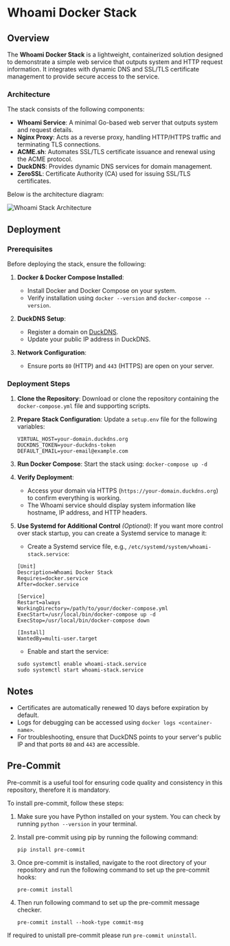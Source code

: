 # Whoami Docker Stack

## Overview

The **Whoami Docker Stack** is a lightweight, containerized solution designed to demonstrate a simple web service that outputs system and HTTP request information. It integrates with dynamic DNS and SSL/TLS certificate management to provide secure access to the service.

### Architecture

The stack consists of the following components:

- **Whoami Service**: A minimal Go-based web server that outputs system and request details.
- **Nginx Proxy**: Acts as a reverse proxy, handling HTTP/HTTPS traffic and terminating TLS connections.
- **ACME.sh**: Automates SSL/TLS certificate issuance and renewal using the ACME protocol.
- **DuckDNS**: Provides dynamic DNS services for domain management.
- **ZeroSSL**: Certificate Authority (CA) used for issuing SSL/TLS certificates.

Below is the architecture diagram:

![Whoami Stack Architecture](./whoami-stack.svg)


## Deployment

### Prerequisites

Before deploying the stack, ensure the following:

1. **Docker & Docker Compose Installed**:
   - Install Docker and Docker Compose on your system.
   - Verify installation using `docker --version` and `docker-compose --version`.

2. **DuckDNS Setup**:
   - Register a domain on [DuckDNS](https://www.duckdns.org).
   - Update your public IP address in DuckDNS.

3. **Network Configuration**:
   - Ensure ports `80` (HTTP) and `443` (HTTPS) are open on your server.


### Deployment Steps

1. **Clone the Repository**:
   Download or clone the repository containing the `docker-compose.yml` file and supporting scripts.

2. **Prepare Stack Configuration**:
   Update a `setup.env` file for the following variables:
     ```
     VIRTUAL_HOST=your-domain.duckdns.org
     DUCKDNS_TOKEN=your-duckdns-token
     DEFAULT_EMAIL=your-email@example.com
     ```

3. **Run Docker Compose**:
   Start the stack using: `docker-compose up -d`


4. **Verify Deployment**:
    - Access your domain via HTTPS (`https://your-domain.duckdns.org`) to confirm everything is working.
    - The Whoami service should display system information like hostname, IP address, and HTTP headers.

5. **Use Systemd for Additional Control** *(Optional)*:
If you want more control over stack startup, you can create a Systemd service to manage it:

    - Create a Systemd service file, e.g., `/etc/systemd/system/whoami-stack.service`:
    ```
    [Unit]
    Description=Whoami Docker Stack
    Requires=docker.service
    After=docker.service

    [Service]
    Restart=always
    WorkingDirectory=/path/to/your/docker-compose.yml
    ExecStart=/usr/local/bin/docker-compose up -d
    ExecStop=/usr/local/bin/docker-compose down

    [Install]
    WantedBy=multi-user.target
    ```

    - Enable and start the service:
    ```
    sudo systemctl enable whoami-stack.service
    sudo systemctl start whoami-stack.service
    ```

## Notes

- Certificates are automatically renewed 10 days before expiration by default.
- Logs for debugging can be accessed using `docker logs <container-name>`.
- For troubleshooting, ensure that DuckDNS points to your server's public IP and that ports `80` and `443` are accessible.

## Pre-Commit

Pre-commit is a useful tool for ensuring code quality and consistency in this repository, therefore it is mandatory.

To install pre-commit, follow these steps:

1. Make sure you have Python installed on your system. You can check by running `python --version` in your terminal.

2. Install pre-commit using pip by running the following command:
    ```
    pip install pre-commit
    ```

3. Once pre-commit is installed, navigate to the root directory of your repository and run the following command to set up the pre-commit hooks:
    ```
    pre-commit install
    ```
4. Then run following command to set up the pre-commit message checker.
    ```
    pre-commit install --hook-type commit-msg
    ```
If required to unistall pre-commit please run `pre-commit uninstall`.

